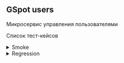 ## GSpot users
Микросервис управления пользователями

Список тест-кейсов

<details>
<summary>Smoke</summary>

</details>


<details>
<summary>Regression</summary>

</details>
